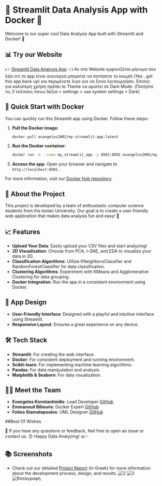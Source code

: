 # 🎉 Streamlit Data Analysis App with Docker 🌟

Welcome to our super cool Data Analysis App built with Streamlit and Docker! 🚀

## 📊 Try our Website

👉 [Streamlit Data Analysis App](https://softwaretechnology-b42qedritrsylcjthcxrvx.streamlit.app) 👈
Αν στο Website εμφανίζεται μήνυμα που λέει οτι το app είναι ανενεργό μπορείτε να πατήσετε το κουμπί (Yes , get this app back up) και περιμένετε λιγο για να ξανα λειτουργήσει. Επίσης για καλύτερη χρήση πρέπει to Theme να οριστεί σε Dark Mode. (Πατήστε τις 3 τελίτσες πανω δεξιά > settings > use system settings > Dark)

## 🚀 Quick Start with Docker

You can quickly run this Streamlit app using Docker. Follow these steps:

1. **Pull the Docker image:**
    ```sh
    docker pull evangelos2002/my-streamlit-app:latest
    ```
2. **Run the Docker container:**
    ```sh
    docker run -d --name my_streamlit_app -p 8501:8501 evangelos2002/my-streamlit-app:latest
    ```
3. **Access the app:**
    Open your browser and navigate to `http://localhost:8501`.

For more information, visit our [Docker Hub repository](https://hub.docker.com/repository/docker/evangelos2002/my-streamlit-app/tags).

## 🏫 About the Project

This project is developed by a team of enthusiastic computer science students from the Ionian University. Our goal is to create a user-friendly web application that makes data analysis fun and easy! 🥳

## 📈 Features

- **Upload Your Data**: Easily upload your CSV files and start analyzing!
- **2D Visualization**: Choose from PCA, t-SNE, and EDA to visualize your data in 2D.
- **Classification Algorithms**: Utilize KNeighborsClassifier and RandomForestClassifier for data classification.
- **Clustering Algorithms**: Experiment with KMeans and Agglomerative Clustering for data grouping.
- **Docker Integration**: Run the app in a consistent environment using Docker.

## 🎨 App Design

- **User-Friendly Interface**: Designed with a playful and intuitive interface using Streamlit.
- **Responsive Layout**: Ensures a great experience on any device.

## 🛠️ Tech Stack

- **Streamlit**: For creating the web interface.
- **Docker**: For consistent deployment and running environment.
- **Scikit-learn**: For implementing machine learning algorithms.
- **Pandas**: For data manipulation and analysis.
- **Matplotlib & Seaborn**: For data visualization.


## 👨‍💻 Meet the Team

- **Evangelos Konstantinidis**: Lead Developer [GitHub](https://github.com/vag4me)
- **Emmanouil Biliouris**: Docker Expert [GitHub](https://github.com/ManosBiliouris)
- **Fotios Stamatopoulos**: UML Designer [GitHub](https://github.com/FOTAKLAS)

##Best Of Wishes
  
  🎉 If you have any questions or feedback, feel free to open an issue or contact us. 😊
  Happy Data Analyzing! 📊✨

## 📚 Screenshots

- Check out our detailed [Project Report](https://github.com/ManosBiliouris/Texnologia_Logismikou/blob/main/report.pdf) (in Greek) for more information about the development process, design, and results.
![2](https://github.com/ManosBiliouris/Texnologia_Logismikou/assets/93388918/afbdb96c-d2b8-49b2-812c-18e48420da91)
![3](https://github.com/ManosBiliouris/Texnologia_Logismikou/assets/93388918/a76989cc-8637-4af6-af09-c0e1316ff4ac)
![Καταγραφή](https://github.com/ManosBiliouris/Texnologia_Logismikou/assets/93388918/ed5b3974-9791-448d-9853-c0137f0364ee)
